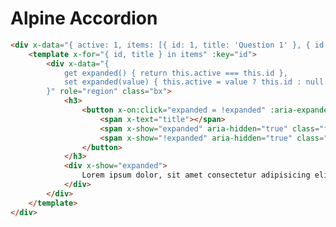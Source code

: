 # Alpine Accordion

<div>
    <div x-data="{ active: 1, items: [{ id: 1, title: 'Question 1' }, { id: 2, title: 'Question 2' }] }">
        <template x-for="{ id, title } in items" :key="id">
            <div x-data="{
                get expanded() { return this.active === this.id },
                set expanded(value) { this.active = value ? this.id : null },
            }" role="region" class="bx">
                <h3>
                    <button x-on:click="expanded = !expanded" :aria-expanded="expanded" class="flex space-between va-c w-full">
                        <span x-text="title"></span>
                        <span x-show="expanded" aria-hidden="true" class="fw-9">&minus;</span>
                        <span x-show="!expanded" aria-hidden="true" class="fw-9">&plus;</span>
                    </button>
                </h3>
                <div x-show="expanded">
                    Lorem ipsum dolor, sit amet consectetur adipisicing elit. Molestias, laborum.
                </div>
            </div>
        </template>
    </div>
</div>

```html
<div x-data="{ active: 1, items: [{ id: 1, title: 'Question 1' }, { id: 2, title: 'Question 2' }] }">
    <template x-for="{ id, title } in items" :key="id">
        <div x-data="{
            get expanded() { return this.active === this.id },
            set expanded(value) { this.active = value ? this.id : null },
        }" role="region" class="bx">
            <h3>
                <button x-on:click="expanded = !expanded" :aria-expanded="expanded" class="flex space-between va-c w-full">
                    <span x-text="title"></span>
                    <span x-show="expanded" aria-hidden="true" class="fw-9">&minus;</span>
                    <span x-show="!expanded" aria-hidden="true" class="fw-9">&plus;</span>
                </button>
            </h3>
            <div x-show="expanded">
                Lorem ipsum dolor, sit amet consectetur adipisicing elit. Molestias, laborum.
            </div>
        </div>
    </template>
</div>
```
